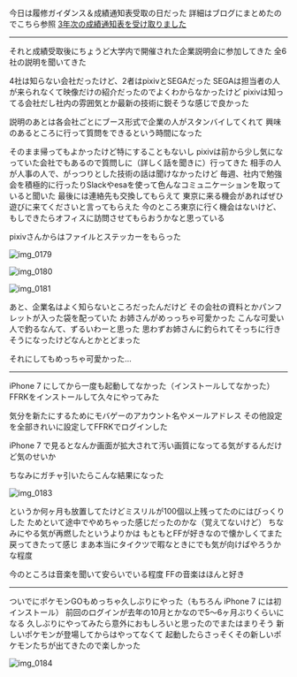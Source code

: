 今日は履修ガイダンス＆成績通知表受取の日だった
詳細はブログにまとめたのでこちら参照
[3年次の成績通知表を受け取りました](https://noraworld.blog/3rd-grade-record/)

***

それと成績受取後にちょうど大学内で開催された企業説明会に参加してきた
全6社の説明を聞いてきた

4社は知らない会社だったけど、2者はpixivとSEGAだった
SEGAは担当者の人が来られなくて映像だけの紹介だったのでよくわからなかったけど
pixivは知ってる会社だし社内の雰囲気とか最新の技術に鋭そうな感じで良かった

説明のあとは各会社ごとにブース形式で企業の人がスタンバイしてくれて
興味のあるところに行って質問をできるという時間になった

そのまま帰ってもよかったけど特にすることもないし
pixivは前から少し気になっていた会社でもあるので質問しに（詳しく話を聞きに）行ってきた
相手の人が人事の人で、がっつりとした技術の話は聞けなかったけど
毎週、社内で勉強会を積極的に行ったりSlackやesaを使って色んなコミュニケーションを取っていると聞いた
最後には連絡先も交換してもらえて
東京に来る機会があればぜひ遊びに来てくださいと言ってもらえた
今のところ東京に行く機会はないけど、もしできたらオフィスに訪問させてもらおうかなと思っている

pixivさんからはファイルとステッカーをもらった

![img_0179](/images/2017/03/img_0179.jpg)

![img_0180](/images/2017/03/img_0180.jpg)

![img_0181](/images/2017/03/img_0181.jpg)

あと、企業名はよく知らないところだったんだけど
その会社の資料とかパンフレットが入った袋を配っていた
お姉さんがめっっちゃ可愛かった
こんな可愛い人で釣るなんて、ずるいわーと思った
思わずお姉さんに釣られてそっちに行きそうになったけどなんとかとどまった

それにしてもめっちゃ可愛かった…

***

iPhone 7 にしてから一度も起動してなかった（インストールしてなかった）
FFRKをインストールして久々にやってみた

気分を新たにするためにモバゲーのアカウント名やメールアドレス
その他設定を全部きれいに設定してFFRKでログインした

iPhone 7 で見るとなんか画面が拡大されて汚い画質になってる気がするんだけど気のせいか

ちなみにガチャ引いたらこんな結果になった

![img_0183](/images/2017/03/img_0183.png)

というか何ヶ月も放置してたけどミスリルが100個以上残ってたのにはびっくりした
ためといて途中でやめちゃった感じだったのかな（覚えてないけど）
ちなみにやる気が再燃したというよりかは
もともとFFが好きなので懐かしくてまた戻ってきたって感じ
まあ本当にタイクツで暇なときにでも気が向けばやろうかな程度

今のところは音楽を聞いて安らいでいる程度
FFの音楽はほんと好き

***

ついでにポケモンGOもめっちゃ久しぶりにやった（もちろん iPhone 7 には初インストール）
前回のログインが去年の10月とかなので5〜6ヶ月ぶりくらいになる
久しぶりにやってみたら意外におもしろいと思ったのでまたはまりそう
新しいポケモンが登場してからはやってなくて
起動したらさっそくその新しいポケモンたちが出てきたので楽しかった

![img_0184](/images/2017/03/img_0184.png)
